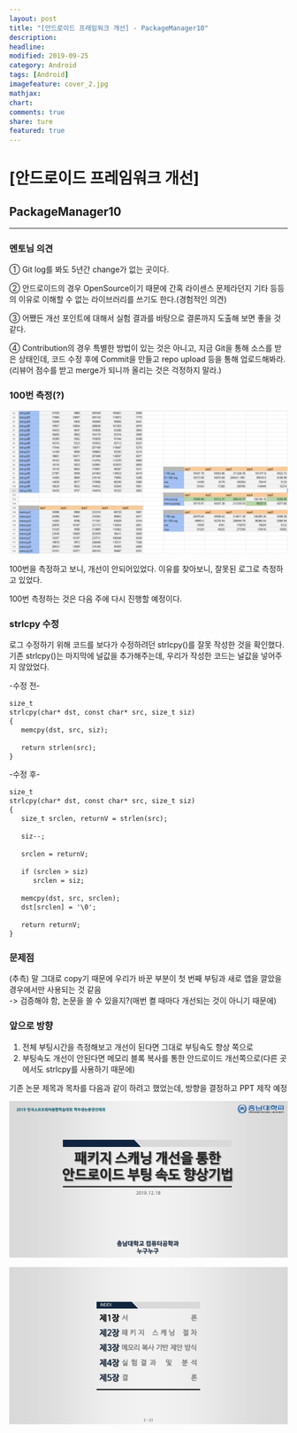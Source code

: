 ```yaml
---
layout: post
title: "[안드로이드 프레임워크 개선] - PackageManager10"
description:
headline:
modified: 2019-09-25
category: Android
tags: [Android]
imagefeature: cover_2.jpg
mathjax:
chart:
comments: true
share: ture
featured: true
---
```


# [안드로이드 프레임워크 개선]  


## PackageManager10   


---------------------------------------

### 멘토님 의견  

① Git log를 봐도 5년간 change가 없는 곳이다.  

② 안드로이드의 경우 OpenSource이기 때문에 간혹 라이센스 문제라던지 기타 등등의 이유로 이해할 수 없는 라이브러리를 쓰기도 한다.(경험적인 의견)  

③ 어쨌든 개선 포인트에 대해서 실험 결과를 바탕으로 결론까지 도출해 보면 좋을 것 같다.  

④ Contribution의 경우 특별한 방법이 있는 것은 아니고, 지금 Git을 통해 소스를 받은 상태인데, 코드 수정 후에 Commit을 만들고 repo upload 등을 통해 업로드해봐라.  
(리뷰어 점수를 받고 merge가 되니까 올리는 것은 걱정하지 말라.)


### 100번 측정(?)  

![PM10_1](/images/post/PM10_1.png "PM10_1")  

100번을 측정하고 보니, 개선이 안되어있었다. 이유를 찾아보니, 잘못된 로그로 측정하고 있었다.  

100번 측정하는 것은 다음 주에 다시 진행할 예정이다.  


### strlcpy 수정  

로그 수정하기 위해 코드를 보다가 수정하려던 strlcpy()를 잘못 작성한 것을 확인했다.  
기존 strlcpy()는 마지막에 널값을 추가해주는데, 우리가 작성한 코드는 널값을 넣어주지 않았었다.  


-수정 전-  
```
size_t                 
strlcpy(char* dst, const char* src, size_t siz)    
{
   memcpy(dst, src, siz);

   return strlen(src);
}
```


-수정 후-  
```
size_t                 
strlcpy(char* dst, const char* src, size_t siz)    
{
   size_t srclen, returnV = strlen(src);

   siz--;

   srclen = returnV;

   if (srclen > siz)
      srclen = siz;

   memcpy(dst, src, srclen);
   dst[srclen] = '\0';

   return returnV;
}
```



### 문제점  

(추측) 말 그대로 copy기 때문에 우리가 바꾼 부분이 첫 번째 부팅과 새로 앱을 깔았을 경우에서만 사용되는 것 같음  
-> 검증해야 함, 논문을 쓸 수 있을지?(매번 켤 때마다 개선되는 것이 아니기 때문에)  


### 앞으로 방향  

1. 전체 부팅시간을 측정해보고 개선이 된다면 그대로 부팅속도 향상 쪽으로  
2. 부팅속도 개선이 안된다면 메모리 블록 복사를 통한 안드로이드 개선쪽으로(다른 곳에서도 strlcpy를 사용하기 때문에)  

기존 논문 제목과 목차를 다음과 같이 하려고 했었는데, 방향을 결정하고 PPT 제작 예정  

![PM10_2](/images/post/PM10_2.png "PM10_2")  

![PM10_3](/images/post/PM10_3.png "PM10_3")  
